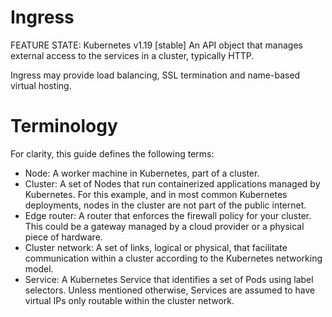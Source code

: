 # **Ingress**
FEATURE STATE: Kubernetes v1.19 [stable]
An API object that manages external access to the services in a cluster, typically HTTP.

Ingress may provide load balancing, SSL termination and name-based virtual hosting.

# Terminology 
For clarity, this guide defines the following terms:

- Node: A worker machine in Kubernetes, part of a cluster.
- Cluster: A set of Nodes that run containerized applications managed by Kubernetes. For this example, and in most common Kubernetes deployments, nodes in the cluster are not part of the public internet.
- Edge router: A router that enforces the firewall policy for your cluster. This could be a gateway managed by a cloud provider or a physical piece of hardware.
- Cluster network: A set of links, logical or physical, that facilitate communication within a cluster according to the Kubernetes networking model.
- Service: A Kubernetes Service that identifies a set of Pods using label selectors. Unless mentioned otherwise, Services are assumed to have virtual IPs only routable within the cluster network.

